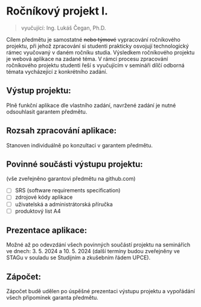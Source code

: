 # Ročníkový projekt I.

> vyučující: Ing. Lukáš Čegan, Ph.D.

Cílem předmětu je samostatné ~~nebo týmové~~ vypracování ročníkového projektu, při jehož zpracování si studenti prakticky osvojují technologický rámec vyučovaný v daném ročníku studia. Výsledkem ročníkového projektu je webová aplikace na zadané téma. V rámci procesu zpracování ročníkového projektu studenti řeší s vyučujícím v semináři dílčí odborná témata vycházející z konkrétního zadání.

## Výstup projektu:
Plně funkční aplikace dle vlastního zadání, navržené zadání je nutné odsouhlasit garantem předmětu.

## Rozsah zpracování aplikace:
Stanoven individuálně po konzultaci v garantem předmětu.

## Povinné součásti výstupu projektu:

(vše zveřejněno garantovi předmětu na github.com)

- [ ] SRS (software requirements specification)
- [ ] zdrojové kódy aplikace
- [ ] uživatelská a administrátorská příručka
- [ ] produktový list A4

## Prezentace aplikace:
Možné až po odevzdání všech povinných součástí projektu na seminářích ve dnech: 3. 5. 2024 a 10. 5. 2024 (další termíny budou zveřejněny ve STAGu v souladu se Studijním a zkušebním řádem UPCE).

## Zápočet:
Zápočet budě udělen po úspěšné prezentaci výstupu projektu a vypořádání všech připomínek garanta předmětu.
